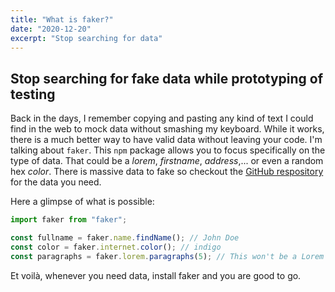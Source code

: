 ```yaml
---
title: "What is faker?"
date: "2020-12-20"
excerpt: "Stop searching for data"
---
```


## Stop searching for fake data while prototyping of testing

Back in the days, I remember copying and pasting any kind of text I could find in the web to mock data without smashing my keyboard. While it works, there is a much better way to have valid data without leaving your code. I'm talking about `faker`. This `npm` package allows you to focus specifically on the type of data. That could be a _lorem_, _firstname_, _address_,... or even a random hex _color_. There is massive data to fake so checkout the [GitHub respository](https://github.com/FotoVerite/Faker.js) for the data you need.

Here a glimpse of what is possible:

```ts
import faker from "faker";

const fullname = faker.name.findName(); // John Doe
const color = faker.internet.color(); // indigo
const paragraphs = faker.lorem.paragraphs(5); // This won't be a Lorem ipsum but 5 real paragraphs...
```

Et voilà, whenever you need data, install faker and you are good to go.
